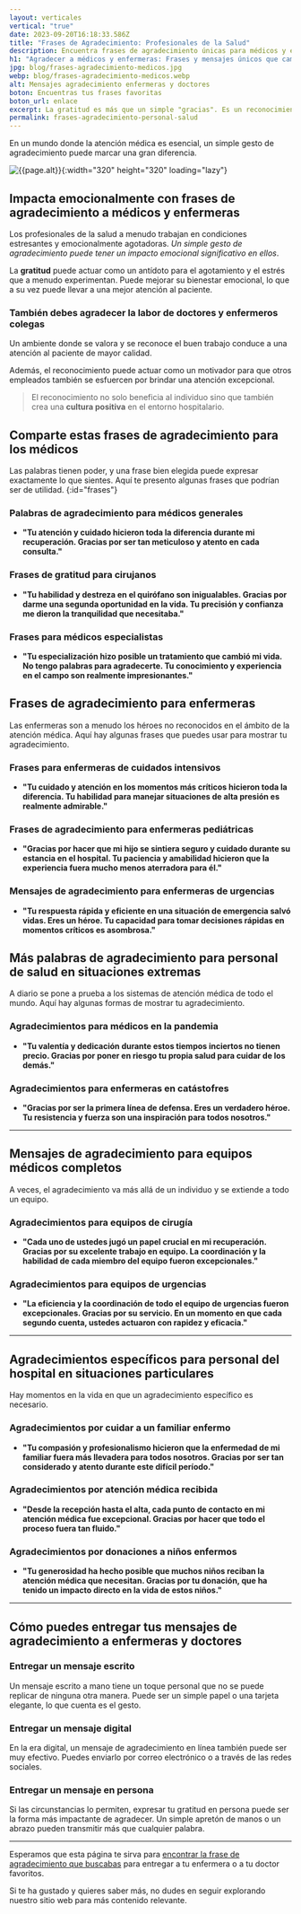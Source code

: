 ```yaml
---
layout: verticales
vertical: "true"
date: 2023-09-20T16:18:33.586Z
title: "Frases de Agradecimiento: Profesionales de la Salud"
description: Encuentra frases de agradecimiento únicas para médicos y enfermeras. ¡Haz clic para mostrar tu gratitud de manera significativa!
h1: "Agradecer a médicos y enfermeras: Frases y mensajes únicos que cambian vidas"
jpg: blog/frases-agradecimiento-medicos.jpg
webp: blog/frases-agradecimiento-medicos.webp
alt: Mensajes agradecimiento enfermeras y doctores
boton: Encuentras tus frases favoritas
boton_url: enlace
excerpt: La gratitud es más que un simple "gracias". Es un reconocimiento del esfuerzo y la dedicación que los profesionales de la salud ponen en su trabajo cada día.
permalink: frases-agradecimiento-personal-salud
---
```

En un mundo donde la atención médica es esencial, un simple gesto de agradecimiento puede marcar una gran diferencia.

![{{page.alt}}]({{site.baseurl}}/img/{{page.webp}} "Agradecimiento enfermeros y doctores"){:width="320" height="320" loading="lazy"}

## Impacta emocionalmente con frases de agradecimiento a médicos y enfermeras

Los profesionales de la salud a menudo trabajan en condiciones estresantes y emocionalmente agotadoras. *Un simple gesto de agradecimiento puede tener un impacto emocional significativo en ellos*.

La **gratitud** puede actuar como un antídoto para el agotamiento y el estrés que a menudo experimentan. Puede mejorar su bienestar emocional, lo que a su vez puede llevar a una mejor atención al paciente.

### También debes agradecer la labor de doctores y enfermeros colegas

Un ambiente donde se valora y se reconoce el buen trabajo conduce a una atención al paciente de mayor calidad.

Además, el reconocimiento puede actuar como un motivador para que otros empleados también se esfuercen por brindar una atención excepcional.

> El reconocimiento no solo beneficia al individuo sino que también crea una **cultura positiva** en el entorno hospitalario.

## Comparte estas frases de agradecimiento para los médicos

Las palabras tienen poder, y una frase bien elegida puede expresar exactamente lo que sientes. Aquí te presento algunas frases que podrían ser de utilidad.
{:id="frases"}

### Palabras de agradecimiento para médicos generales

* **"Tu atención y cuidado hicieron toda la diferencia durante mi recuperación. Gracias por ser tan meticuloso y atento en cada consulta."**

### Frases de gratitud para cirujanos

* **"Tu habilidad y destreza en el quirófano son inigualables. Gracias por darme una segunda oportunidad en la vida. Tu precisión y confianza me dieron la tranquilidad que necesitaba."**

### Frases para médicos especialistas

* **"Tu especialización hizo posible un tratamiento que cambió mi vida. No tengo palabras para agradecerte. Tu conocimiento y experiencia en el campo son realmente impresionantes."**

## Frases de agradecimiento para enfermeras

Las enfermeras son a menudo los héroes no reconocidos en el ámbito de la atención médica. Aquí hay algunas frases que puedes usar para mostrar tu agradecimiento.

### Frases para enfermeras de cuidados intensivos

* **"Tu cuidado y atención en los momentos más críticos hicieron toda la diferencia. Tu habilidad para manejar situaciones de alta presión es realmente admirable."**

### Frases de agradecimiento para enfermeras pediátricas

* **"Gracias por hacer que mi hijo se sintiera seguro y cuidado durante su estancia en el hospital. Tu paciencia y amabilidad hicieron que la experiencia fuera mucho menos aterradora para él."**

### Mensajes de agradecimiento para enfermeras de urgencias

* **"Tu respuesta rápida y eficiente en una situación de emergencia salvó vidas. Eres un héroe. Tu capacidad para tomar decisiones rápidas en momentos críticos es asombrosa."**

## Más palabras de agradecimiento para personal de salud en situaciones extremas

A diario se pone a prueba a los sistemas de atención médica de todo el mundo. Aquí hay algunas formas de mostrar tu agradecimiento.

### Agradecimientos para médicos en la pandemia

* **"Tu valentía y dedicación durante estos tiempos inciertos no tienen precio. Gracias por poner en riesgo tu propia salud para cuidar de los demás."**

### Agradecimientos para enfermeras en catástofres

* **"Gracias por ser la primera línea de defensa. Eres un verdadero héroe. Tu resistencia y fuerza son una inspiración para todos nosotros."**

----

## Mensajes de agradecimiento para equipos médicos completos

A veces, el agradecimiento va más allá de un individuo y se extiende a todo un equipo.

### Agradecimientos para equipos de cirugía

* **"Cada uno de ustedes jugó un papel crucial en mi recuperación. Gracias por su excelente trabajo en equipo. La coordinación y la habilidad de cada miembro del equipo fueron excepcionales."**

### Agradecimientos para equipos de urgencias

* **"La eficiencia y la coordinación de todo el equipo de urgencias fueron excepcionales. Gracias por su servicio. En un momento en que cada segundo cuenta, ustedes actuaron con rapidez y eficacia."**

-----

## Agradecimientos específicos para personal del hospital en situaciones particulares

Hay momentos en la vida en que un agradecimiento específico es necesario.

### Agradecimientos por cuidar a un familiar enfermo

* **"Tu compasión y profesionalismo hicieron que la enfermedad de mi familiar fuera más llevadera para todos nosotros. Gracias por ser tan considerado y atento durante este difícil período."**

### Agradecimientos por atención médica recibida

* **"Desde la recepción hasta el alta, cada punto de contacto en mi atención médica fue excepcional. Gracias por hacer que todo el proceso fuera tan fluido."**

### Agradecimientos por donaciones a niños enfermos

* **"Tu generosidad ha hecho posible que muchos niños reciban la atención médica que necesitan. Gracias por tu donación, que ha tenido un impacto directo en la vida de estos niños."**

----

## Cómo puedes entregar tus mensajes de agradecimiento a enfermeras y doctores

### Entregar un mensaje escrito

Un mensaje escrito a mano tiene un toque personal que no se puede replicar de ninguna otra manera. Puede ser un simple papel o una tarjeta elegante, lo que cuenta es el gesto.

### Entregar un mensaje digital

En la era digital, un mensaje de agradecimiento en línea también puede ser muy efectivo. Puedes enviarlo por correo electrónico o a través de las redes sociales.

### Entregar un mensaje en persona

Si las circunstancias lo permiten, expresar tu gratitud en persona puede ser la forma más impactante de agradecer. Un simple apretón de manos o un abrazo pueden transmitir más que cualquier palabra.

----

Esperamos que esta página te sirva para [encontrar la frase de agradecimiento que buscabas]({{'reflexiones'|relative_url}}) para entregar a tu enfermera o a tu doctor favoritos.

Si te ha gustado y quieres saber más, no dudes en seguir explorando nuestro sitio web para más contenido relevante.
